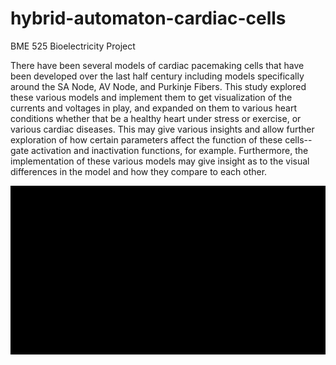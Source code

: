# hybrid-automaton-cardiac-cells
BME 525 Bioelectricity Project

There have been several models of cardiac pacemaking cells that have been developed over the last half century including models specifically around the SA Node, AV Node, and Purkinje Fibers. This study explored these various models and implement them to get visualization of the currents and voltages in play, and expanded on them to various heart conditions whether that be a healthy heart under stress or exercise, or various cardiac diseases. This may give various insights and allow further exploration of how certain parameters affect the function of these cells--gate activation and inactivation functions, for example. Furthermore, the implementation of these various models may give insight as to the visual differences in the model and how they compare to each other.

![Alt Text](https://github.com/awkyu/hybrid-automaton-cardiac-cells/blob/main/video1152449427_1.gif)
